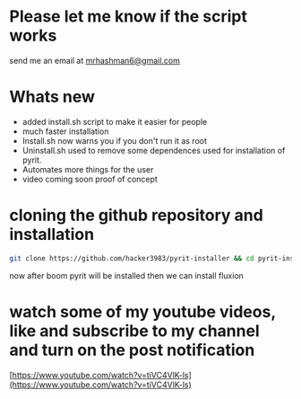 
# Please let me know if the script works
send me an email at mrhashman6@gmail.com
# Whats new
* added install.sh script to make it easier for people
* much faster installation
* Install.sh now warns you if you don't run it as root
* Uninstall.sh used to remove some dependences used for installation of pyrit.
* Automates more things for the user
* video coming soon proof of concept

<!--# sources.list
```mousepad /etc/apt/sources.list```
copy this and paste this the mousepad editor and save it
```
deb http://ftp.debian.org/debian/ stretch main contrib non-free
```-
![sources.list](https://www.mediafire.com/convkey/8cdb/j5m77qz0faajyij6g.jpg)-->
# cloning the github repository and installation
```sh
git clone https://github.com/hacker3983/pyrit-installer && cd pyrit-installer && sudo bash install.sh
```
<!--![install.jpg](https://www.mediafire.com/convkey/8644/l50t2tl6yqzcdzn6g.jpg)-->
now after boom pyrit will be installed then we can install fluxion
# watch some of my youtube videos, like and subscribe to my channel and turn on the post notification
[https://www.youtube.com/watch?v=tiVC4VlK-ls](https://www.youtube.com/watch?v=tiVC4VlK-ls)
